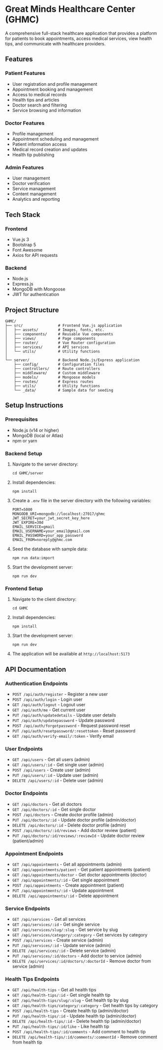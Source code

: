 # Great Minds Healthcare Center (GHMC)

A comprehensive full-stack healthcare application that provides a platform for patients to book appointments, access medical services, view health tips, and communicate with healthcare providers.

## Features

### Patient Features
- User registration and profile management
- Appointment booking and management
- Access to medical records
- Health tips and articles
- Doctor search and filtering
- Service browsing and information

### Doctor Features
- Profile management
- Appointment scheduling and management
- Patient information access
- Medical record creation and updates
- Health tip publishing

### Admin Features
- User management
- Doctor verification
- Service management
- Content management
- Analytics and reporting

## Tech Stack

### Frontend
- Vue.js 3
- Bootstrap 5
- Font Awesome
- Axios for API requests

### Backend
- Node.js
- Express.js
- MongoDB with Mongoose
- JWT for authentication

## Project Structure

```
GHMC/
├── src/                # Frontend Vue.js application
│   ├── assets/         # Images, fonts, etc.
│   ├── components/     # Reusable Vue components
│   ├── views/          # Page components
│   ├── router/         # Vue Router configuration
│   ├── services/       # API services
│   └── utils/          # Utility functions
│
└── server/             # Backend Node.js/Express application
    ├── config/         # Configuration files
    ├── controllers/    # Route controllers
    ├── middleware/     # Custom middleware
    ├── models/         # Mongoose models
    ├── routes/         # Express routes
    ├── utils/          # Utility functions
    └── _data/          # Sample data for seeding
```

## Setup Instructions

### Prerequisites
- Node.js (v14 or higher)
- MongoDB (local or Atlas)
- npm or yarn

### Backend Setup
1. Navigate to the server directory:
   ```
   cd GHMC/server
   ```

2. Install dependencies:
   ```
   npm install
   ```

3. Create a `.env` file in the server directory with the following variables:
   ```
   PORT=5000
   MONGODB_URI=mongodb://localhost:27017/ghmc
   JWT_SECRET=your_jwt_secret_key_here
   JWT_EXPIRE=30d
   EMAIL_SERVICE=gmail
   EMAIL_USERNAME=your_email@gmail.com
   EMAIL_PASSWORD=your_app_password
   EMAIL_FROM=noreply@ghmc.com
   ```

4. Seed the database with sample data:
   ```
   npm run data:import
   ```

5. Start the development server:
   ```
   npm run dev
   ```

### Frontend Setup
1. Navigate to the client directory:
   ```
   cd GHMC
   ```

2. Install dependencies:
   ```
   npm install
   ```

3. Start the development server:
   ```
   npm run dev
   ```

4. The application will be available at `http://localhost:5173`

## API Documentation

### Authentication Endpoints
- `POST /api/auth/register` - Register a new user
- `POST /api/auth/login` - Login user
- `GET /api/auth/logout` - Logout user
- `GET /api/auth/me` - Get current user
- `PUT /api/auth/updatedetails` - Update user details
- `PUT /api/auth/updatepassword` - Update password
- `POST /api/auth/forgotpassword` - Request password reset
- `PUT /api/auth/resetpassword/:resettoken` - Reset password
- `GET /api/auth/verify-email/:token` - Verify email

### User Endpoints
- `GET /api/users` - Get all users (admin)
- `GET /api/users/:id` - Get single user (admin)
- `POST /api/users` - Create user (admin)
- `PUT /api/users/:id` - Update user (admin)
- `DELETE /api/users/:id` - Delete user (admin)

### Doctor Endpoints
- `GET /api/doctors` - Get all doctors
- `GET /api/doctors/:id` - Get single doctor
- `POST /api/doctors` - Create doctor profile (admin)
- `PUT /api/doctors/:id` - Update doctor profile (admin/doctor)
- `DELETE /api/doctors/:id` - Delete doctor profile (admin)
- `POST /api/doctors/:id/reviews` - Add doctor review (patient)
- `PUT /api/doctors/:id/reviews/:reviewId` - Update doctor review (patient/admin)

### Appointment Endpoints
- `GET /api/appointments` - Get all appointments (admin)
- `GET /api/appointments/patient` - Get patient appointments (patient)
- `GET /api/appointments/doctor` - Get doctor appointments (doctor)
- `GET /api/appointments/:id` - Get single appointment
- `POST /api/appointments` - Create appointment (patient)
- `PUT /api/appointments/:id` - Update appointment
- `DELETE /api/appointments/:id` - Delete appointment

### Service Endpoints
- `GET /api/services` - Get all services
- `GET /api/services/:id` - Get single service
- `GET /api/services/slug/:slug` - Get service by slug
- `GET /api/services/category/:category` - Get services by category
- `POST /api/services` - Create service (admin)
- `PUT /api/services/:id` - Update service (admin)
- `DELETE /api/services/:id` - Delete service (admin)
- `PUT /api/services/:id/doctors` - Add doctor to service (admin)
- `DELETE /api/services/:id/doctors/:doctorId` - Remove doctor from service (admin)

### Health Tips Endpoints
- `GET /api/health-tips` - Get all health tips
- `GET /api/health-tips/:id` - Get single health tip
- `GET /api/health-tips/slug/:slug` - Get health tip by slug
- `GET /api/health-tips/category/:category` - Get health tips by category
- `POST /api/health-tips` - Create health tip (admin/doctor)
- `PUT /api/health-tips/:id` - Update health tip (admin/doctor)
- `DELETE /api/health-tips/:id` - Delete health tip (admin/doctor)
- `PUT /api/health-tips/:id/like` - Like health tip
- `POST /api/health-tips/:id/comments` - Add comment to health tip
- `DELETE /api/health-tips/:id/comments/:commentId` - Remove comment from health tip

